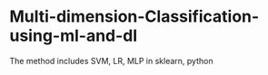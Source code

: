 # Multi-dimension-Classification-using-ml-and-dl
The method includes SVM, LR, MLP in sklearn, python
